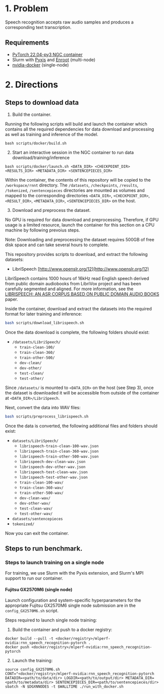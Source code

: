 # 1. Problem 
Speech recognition accepts raw audio samples and produces a corresponding text transcription.

## Requirements
* [PyTorch 22.04-py3 NGC container](https://ngc.nvidia.com/registry/nvidia-pytorch)
* Slurm with [Pyxis](https://github.com/NVIDIA/pyxis) and [Enroot](https://github.com/NVIDIA/enroot) (multi-node)
* [nvidia-docker](https://github.com/NVIDIA/nvidia-docker) (single-node)

# 2. Directions

## Steps to download data
1. Build the container.

Running the following scripts will build and launch the container which contains all the required dependencies for data download and processing as well as training and inference of the model.

```
bash scripts/docker/build.sh
```

2. Start an interactive session in the NGC container to run data download/training/inference
```
bash scripts/docker/launch.sh <DATA_DIR> <CHECKPOINT_DIR> <RESULTS_DIR> <METADATA_DIR> <SENTENCEPIECES_DIR>
```

Within the container, the contents of this repository will be copied to the `/workspace/rnnt` directory. The `/datasets`, `/checkpoints`, `/results`, `/tokenized`, `/sentencepieces` directories are mounted as volumes
and mapped to the corresponding directories `<DATA_DIR>`, `<CHECKPOINT_DIR>`, `<RESULT_DIR>`, `<METADATA_DIR>`, `<SENTENCEPIECES_DIR>` on the host.

3. Download and preprocess the dataset.

No GPU is required for data download and preprocessing. Therefore, if GPU usage is a limited resource, launch the container for this section on a CPU machine by following prevoius steps.

Note: Downloading and preprocessing the dataset requires 500GB of free disk space and can take several hours to complete.

This repository provides scripts to download, and extract the following datasets:

* LibriSpeech [http://www.openslr.org/12](http://www.openslr.org/12)

LibriSpeech contains 1000 hours of 16kHz read English speech derived from public domain audiobooks from LibriVox project and has been carefully segmented and aligned. For more information, see the [LIBRISPEECH: AN ASR CORPUS BASED ON PUBLIC DOMAIN AUDIO BOOKS](http://www.danielpovey.com/files/2015_icassp_librispeech.pdf) paper.

Inside the container, download and extract the datasets into the required format for later training and inference:
```bash
bash scripts/download_librispeech.sh
```
Once the data download is complete, the following folders should exist:

* `/datasets/LibriSpeech/`
   * `train-clean-100/`
   * `train-clean-360/`
   * `train-other-500/`
   * `dev-clean/`
   * `dev-other/`
   * `test-clean/`
   * `test-other/`

Since `/datasets/` is mounted to `<DATA_DIR>` on the host (see Step 3),  once the dataset is downloaded it will be accessible from outside of the container at `<DATA_DIR>/LibriSpeech`.

Next, convert the data into WAV files:
```bash
bash scripts/preprocess_librispeech.sh
```
Once the data is converted, the following additional files and folders should exist:
* `datasets/LibriSpeech/`
   * `librispeech-train-clean-100-wav.json`
   * `librispeech-train-clean-360-wav.json`
   * `librispeech-train-other-500-wav.json`
   * `librispeech-dev-clean-wav.json`
   * `librispeech-dev-other-wav.json`
   * `librispeech-test-clean-wav.json`
   * `librispeech-test-other-wav.json`
   * `train-clean-100-wav/`
   * `train-clean-360-wav/`
   * `train-other-500-wav/`
   * `dev-clean-wav/`
   * `dev-other-wav/`
   * `test-clean-wav/`
   * `test-other-wav/`
* `datasets/sentencepieces`
* `tokenized/`

Now you can exit the container.

## Steps to run benchmark.

### Steps to launch training on a single node

For training, we use Slurm with the Pyxis extension, and Slurm's MPI support to
run our container.

#### Fujitsu GX2570M6 (single node)

Launch configuration and system-specific hyperparameters for the appropriate
Fujitsu GX2570M6 single node submission are in the `config_GX2570M6.sh` script.

Steps required to launch single node training:

1. Build the container and push to a docker registry:
```
docker build --pull -t <docker/registry>/mlperf-nvidia:rnn_speech_recognition-pytorch .
docker push <docker/registry>/mlperf-nvidia:rnn_speech_recognition-pytorch
```
2. Launch the training:

```
source config_GX2570M6.sh
CONT="<docker/registry>/mlperf-nvidia:rnn_speech_recognition-pytorch DATADIR=<path/to/data/dir> LOGDIR=<path/to/output/dir> METADATA_DIR=<path/to/metadata/dir> SENTENCEPIECES_DIR=<path/to/sentencepieces/dir> sbatch -N $DGXNNODES -t $WALLTIME ./run_with_docker.sh
```
